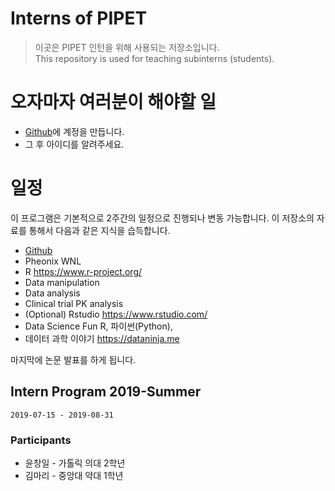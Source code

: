 # Interns of PIPET 

> 이곳은 PIPET 인턴을 위해 사용되는 저장소입니다.  
> This repository is used for teaching subinterns (students).

# 오자마자 여러분이 해야할 일

- [Github](https://github.com)에 계정을 만듭니다.
- 그 후 아이디를 알려주세요.

# 일정

이 프로그램은 기본적으로 2주간의 일정으로 진행되나 변동 가능합니다. 
이 저장소의 자료를 통해서 다음과 같은 지식을 습득합니다.

* [Github](https://github.com)
* Pheonix WNL
* R <https://www.r-project.org/>
* Data manipulation
* Data analysis
* Clinical trial PK analysis
* (Optional) Rstudio <https://www.rstudio.com/>
* Data Science Fun R, 파이썬(Python), 
* 데이터 과학 이야기 <https://dataninja.me>

마지막에 논문 발표를 하게 됩니다.

## Intern Program 2019-Summer

`2019-07-15 - 2019-08-31`

### Participants

* 윤창일 - 가톨릭 의대 2학년
* 김마리 - 중앙대 약대 1학년 

